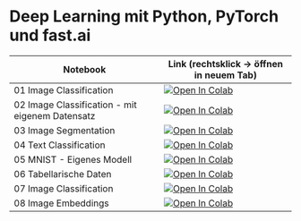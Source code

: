 # Deep Learning mit Python, PyTorch und fast.ai


| Notebook  |  Link (rechtsklick -> öffnen in neuem Tab)  |
|---|----|
| 01 Image Classification  | [![Open In Colab](https://colab.research.google.com/assets/colab-badge.svg)](https://colab.research.google.com/github/floleuerer/ml-tutorials/blob/main/01_fastai_pets.ipynb)  |
| 02 Image Classification - mit eigenem Datensatz | [![Open In Colab](https://colab.research.google.com/assets/colab-badge.svg)](https://colab.research.google.com/github/floleuerer/ml-tutorials/blob/main/02_fastai_imgscraper.ipynb) |
| 03 Image Segmentation | [![Open In Colab](https://colab.research.google.com/assets/colab-badge.svg)](https://colab.research.google.com/github/floleuerer/ml-tutorials/blob/main/03_fastai_segmentation.ipynb) |
| 04 Text Classification | [![Open In Colab](https://colab.research.google.com/assets/colab-badge.svg)](https://colab.research.google.com/github/floleuerer/ml-tutorials/blob/main/04_fastai_text.ipynb) |
| 05 MNIST - Eigenes Modell | [![Open In Colab](https://colab.research.google.com/assets/colab-badge.svg)](https://colab.research.google.com/github/floleuerer/ml-tutorials/blob/main/05_mnist.ipynb) |
| 06 Tabellarische Daten | [![Open In Colab](https://colab.research.google.com/assets/colab-badge.svg)](https://colab.research.google.com/github/floleuerer/ml-tutorials/blob/main/06_tabular.ipynb) |
| 07 Image Classification  | [![Open In Colab](https://colab.research.google.com/assets/colab-badge.svg)](https://colab.research.google.com/github/floleuerer/ml-tutorials/blob/main/07_fastai_pets-CAM.ipynb)  |
| 08 Image Embeddings | [![Open In Colab](https://colab.research.google.com/assets/colab-badge.svg)](https://colab.research.google.com/github/floleuerer/fastai-tutorials/blob/main/fastai_tensorboard_projector.ipynb) |
